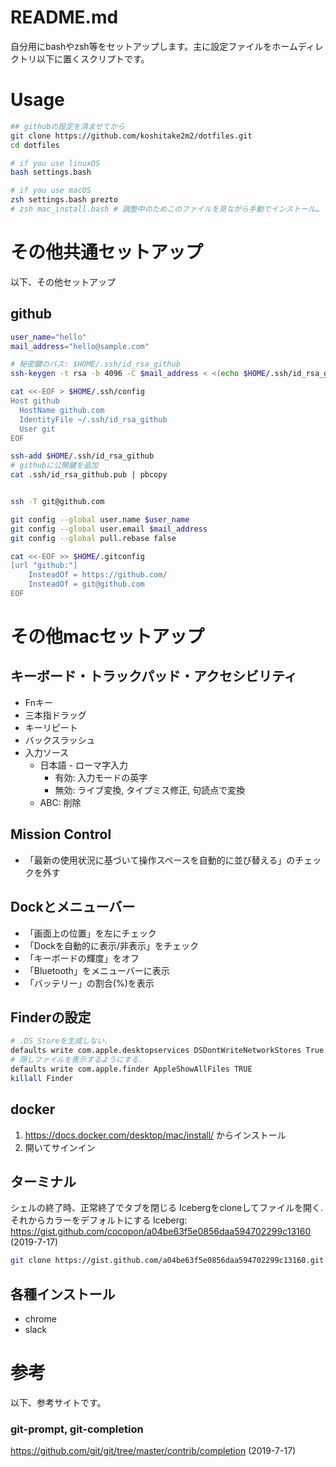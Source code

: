 # README.md

自分用にbashやzsh等をセットアップします。主に設定ファイルをホームディレクトリ以下に置くスクリプトです。  

# Usage
```bash
## githubの設定を済ませてから
git clone https://github.com/koshitake2m2/dotfiles.git
cd dotfiles

# if you use linuxOS
bash settings.bash

# if you use macOS
zsh settings.bash prezto
# zsh mac_install.bash # 調整中のためこのファイルを見ながら手動でインストール…
```

# その他共通セットアップ
以下、その他セットアップ

## github
```bash
user_name="hello"
mail_address="hello@sample.com"

# 秘密鍵のパス: $HOME/.ssh/id_rsa_github
ssh-keygen -t rsa -b 4096 -C $mail_address < <(echo $HOME/.ssh/id_rsa_github)

cat <<-EOF > $HOME/.ssh/config
Host github
  HostName github.com
  IdentityFile ~/.ssh/id_rsa_github
  User git
EOF

ssh-add $HOME/.ssh/id_rsa_github
# githubに公開鍵を追加
cat .ssh/id_rsa_github.pub | pbcopy


ssh -T git@github.com

git config --global user.name $user_name
git config --global user.email $mail_address
git config --global pull.rebase false

cat <<-EOF >> $HOME/.gitconfig
[url "github:"]
    InsteadOf = https://github.com/
    InsteadOf = git@github.com
EOF
```

# その他macセットアップ

## キーボード・トラックパッド・アクセシビリティ
- Fnキー
- 三本指ドラッグ
- キーリピート
- バックスラッシュ
- 入力ソース
  - 日本語 - ローマ字入力
    - 有効: 入力モードの英字
    - 無効: ライブ変換, タイプミス修正, 句読点で変換
  - ABC: 削除

## Mission Control
- 「最新の使用状況に基づいて操作スペースを自動的に並び替える」のチェックを外す

## Dockとメニューバー
- 「画面上の位置」を左にチェック
- 「Dockを自動的に表示/非表示」をチェック
- 「キーボードの輝度」をオフ
- 「Bluetooth」をメニューバーに表示
- 「バッテリー」の割合(%)を表示

## Finderの設定

```bash
# .DS_Storeを生成しない.
defaults write com.apple.desktopservices DSDontWriteNetworkStores True
# 隠しファイルを表示するようにする.
defaults write com.apple.finder AppleShowAllFiles TRUE
killall Finder
```


## docker
1. https://docs.docker.com/desktop/mac/install/ からインストール
2. 開いてサインイン

## ターミナル
シェルの終了時、正常終了でタブを閉じる
Icebergをcloneしてファイルを開く. それからカラーをデフォルトにする
Iceberg: https://gist.github.com/cocopon/a04be63f5e0856daa594702299c13160 (2019-7-17)

```bash
git clone https://gist.github.com/a04be63f5e0856daa594702299c13160.git
```

## 各種インストール
- chrome
- slack

# 参考
以下、参考サイトです。

### git-prompt, git-completion
https://github.com/git/git/tree/master/contrib/completion (2019-7-17)  

